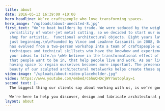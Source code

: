 ```yaml
---
title: about
date: 2016-05-13 16:39:00 +10:00
hero_headline: We’re craftspeople who love transforming spaces.
hero_image: "/uploads/about-unedited-8.jpg"
first_text: "We’re boat builders by trade. We were seduced by the weight, feel and
  versatility of water-jet metal cutting, so we decided to start our own metalworks
  shop for artistic,  functional architectural objects. Eight years later, we’re only
  just beginning.\n\nFounded by Vince and LeaAnne Cassaniti in 2008, OceanBlue Living
  has evolved from a two-person workshop into a team of craftspeople with both design
  techniques and technical skillsets who have the knowhow and experience to bring
  your ideas to life.\n \nWe believe in the transformational effect of spaces: spaces
  that people want to be in, that help people live and work. As our lives become faster,
  having space to regain ourselves becomes more important. The presence and natural
  beauty of our sculpted architectural metalworks helps create those spaces."
video-image: "/uploads/about-video-placeholder.jpg"
video: https://www.youtube.com/embed/C6huQHDcjWY?autoplay=1
second_text: |-
  The biggest thing our clients say about working with us, is we’re good at helping people through the process. Because there’s so much you can do, sometimes it’s overwhelming. We’ve been doing it a while, so we know how to turn that idea in your head into a useful, artistic object.

  We're here to help you discover, design and fabricate architectural pieces that will transform your living space.
layout: about
---
```


